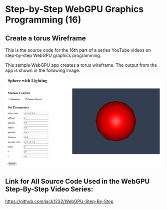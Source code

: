 # Step-by-Step WebGPU Graphics Programming (16) 
## Create a torus Wireframe

This is the source code for the 16th part of a series YouTube videos on step-by-step WebGPU graphics programming.

This sample WebGPU app creates a torus wireframe. The output from the app is shown in the following image.

![image01](dist/assets/image01.png)

## Link for All Source Code Used in the WebGPU Step-By-Step Video Series:

https://github.com/jack1232/WebGPU-Step-By-Step